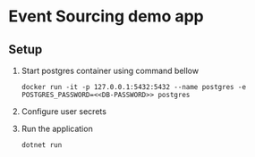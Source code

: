 # Event Sourcing demo app

## Setup

1. Start postgres container using command bellow
    ```shell
    docker run -it -p 127.0.0.1:5432:5432 --name postgres -e POSTGRES_PASSWORD=<<DB-PASSWORD>> postgres
    ```

2. Configure user secrets

3. Run the application
    ```shell
    dotnet run
    ```